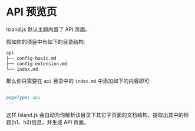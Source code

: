 # API 预览页

Island.js 默认主题内置了 API 页面。

假如你的项目中有如下的目录结构:

```bash
api
├── config-basic.md
├── config-extension.md
└── index.md
```

那么你只需要在 `api` 目录中的 `index.md` 中添加如下的内容即可:

```md
---
pageType: api
---
```

这样 Island.js 会自动为你解析该目录下其它子页面的文档结构，提取出其中的标题(h1、h2)信息，并生成 API 页面。
